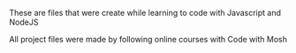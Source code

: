 These are files that were create while learning to code with Javascript and NodeJS

All project files were made by following online courses with Code with Mosh